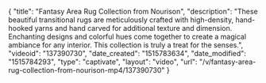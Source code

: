 {
    "title": "Fantasy Area Rug Collection from Nourison",
    "description": "These beautiful transitional rugs are meticulously crafted with high-density, hand-hooked yarns and hand carved for additional texture and dimension. Enchanting designs and colorful hues come together to create a magical ambiance for any interior. This collection is truly a treat for the senses.",
    "videoid": "137390730",
    "date_created": "1515783634",
    "date_modified": "1515784293",
    "type": "captivate",
    "layout": "video",
    "url": "\/v\/fantasy-area-rug-collection-from-nourison-mp4\/137390730"
}